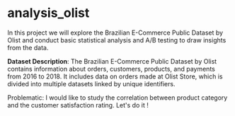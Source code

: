 # analysis_olist
In this project we will explore the Brazilian E-Commerce Public Dataset by Olist and conduct basic statistical analysis and A/B testing to draw insights from the data.

**Dataset Description**:
The Brazilian E-Commerce Public Dataset by Olist contains information about orders, customers, products, and payments from 2016 to 2018. It includes data on orders made at Olist Store, which is divided into multiple datasets linked by unique identifiers.

Problematic: I would like to study the correlation between product category and the customer satisfaction rating. Let's do it !
